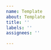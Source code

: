 ```yaml
---
name: Template
about: Template
title: ''
labels: ''
assignees: ''

---
```


<!-- Please consider attaching machine and recipe files using vanilla and modular machinery/diversity items/blocks. Providing me with functional data will speed testing and feature additions up greatly. -->
